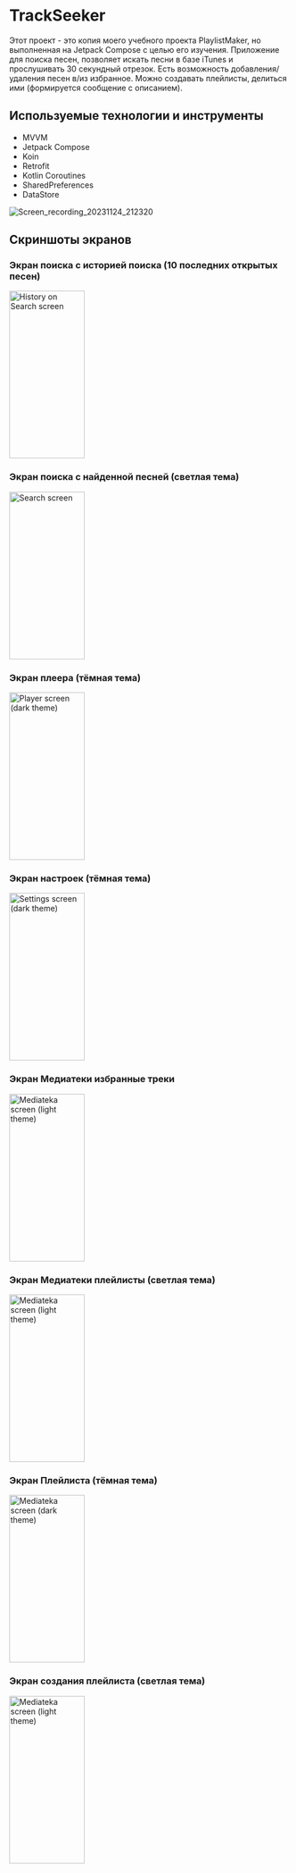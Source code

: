 # TrackSeeker
Этот проект - это копия моего учебного проекта PlaylistMaker, но выполненная на Jetpack Compose с целью его изучения.
Приложение для поиска песен, позволяет искать песни в базе iTunes и прослушивать 30 секундный отрезок.
Есть возможность добавления/удаления песен в/из избранное. Можно создавать плейлисты, делиться ими (формируется сообщение с описанием).

## Используемые технологии и инструменты
- MVVM
- Jetpack Compose
- Koin
- Retrofit
- Kotlin Coroutines
- SharedPreferences
- DataStore

![Screen_recording_20231124_212320](https://github.com/besmax/TrackSeeker/assets/88286767/b24a62c8-7353-4377-a56d-fd5727ff43ec)


## Скриншоты экранов

### Экран поиска с историей поиска (10 последних открытых песен)
<img src="https://github.com/besmax/TrackSeeker/assets/88286767/dfbc74ed-bb00-48a6-a921-549843cddb54"  width="135" height="300" alt="History on Search screen">

### Экран поиска с найденной песней (светлая тема)
<img src="https://github.com/besmax/TrackSeeker/assets/88286767/95b63596-a00c-42c1-8ce4-4be4ed75605a"  width="135" height="300" alt="Search screen">

### Экран плеера (тёмная тема)
<img src="https://github.com/besmax/TrackSeeker/assets/88286767/cc747d90-bc61-4fcd-9a7c-0a9ac20a0a4e"  width="135" height="300" alt="Player screen (dark theme)">

### Экран настроек (тёмная тема)
<img src="https://github.com/besmax/TrackSeeker/assets/88286767/f2475f9f-ad11-46a9-a6f5-d53eb7f4da36"  width="135" height="300" alt="Settings screen (dark theme)">

### Экран Медиатеки избранные треки
<img src="https://github.com/besmax/TrackSeeker/assets/88286767/9a00c4af-96fe-49b9-9225-f5120595ff1f"  width="135" height="300" alt="Mediateka screen (light theme)">

### Экран Медиатеки плейлисты (светлая тема)
<img src="https://github.com/besmax/TrackSeeker/assets/88286767/fe5956ce-ed5d-4743-9418-4614b8d4795f"  width="135" height="300" alt="Mediateka screen (light theme)">

### Экран Плейлиста (тёмная тема)
<img src="https://github.com/besmax/TrackSeeker/assets/88286767/df20a082-8aef-4cb0-8de7-256599fc06e8"  width="135" height="300" alt="Mediateka screen (dark theme)">

### Экран создания плейлиста (светлая тема)
<img src="https://github.com/besmax/TrackSeeker/assets/88286767/53c41ab4-1448-4e07-a7fa-e717212a607e"  width="135" height="300" alt="Mediateka screen (light theme)">
